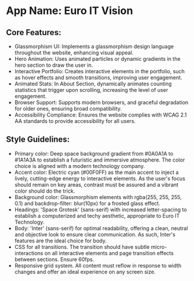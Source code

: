 # **App Name**: Euro IT Vision

## Core Features:

- Glassmorphism UI: Implements a glassmorphism design language throughout the website, enhancing visual appeal.
- Hero Animation: Uses animated particles or dynamic gradients in the hero section to draw the user in.
- Interactive Portfolio: Creates interactive elements in the portfolio, such as hover effects and smooth transitions, improving user engagement.
- Animated Stats: In About Section, dynamically animates counting statistics that trigger upon scrolling, increasing the level of user engagement.
- Browser Support: Supports modern browsers, and graceful degradation for older ones, ensuring broad compatibility.
- Accessibility Compliance: Ensures the website complies with WCAG 2.1 AA standards to provide accessibility for all users.

## Style Guidelines:

- Primary color: Deep space background gradient from #0A0A1A to #1A1A3A to establish a futuristic and immersive atmosphere. The color choice is aligned with a modern technology company.
- Accent color: Electric cyan (#00F0FF) as the main accent to inject a lively, cutting-edge energy to interactive elements. As the user's focus should remain on key areas, contrast must be assured and a vibrant color should do the trick.
- Background color: Glassmorphism elements with rgba(255, 255, 255, 0.1) and backdrop-filter: blur(10px) for a frosted glass effect.
- Headings: 'Space Grotesk' (sans-serif) with increased letter-spacing to establish a computerized and techy aesthetic, appropriate to Euro IT Technology.
- Body: 'Inter' (sans-serif) for optimal readability, offering a clean, neutral and objective look to ensure clear communication. As such, Inter's features are the ideal choice for body.
- CSS for all transitions. The transition should have subtle micro-interactions on all interactive elements and page transition effects between sections. Ensure 60fps.
- Responsive grid system. All content must reflow in response to width changes and offer an ideal experience on any screen size.